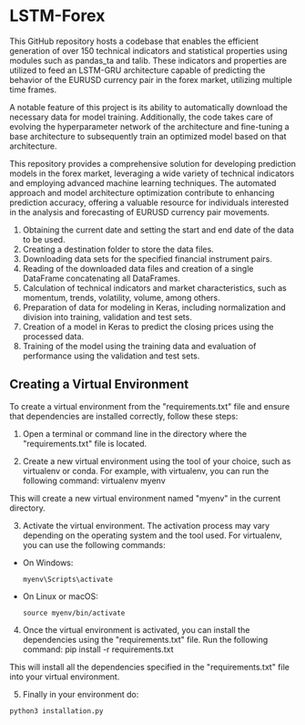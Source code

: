 # LSTM-Forex
This GitHub repository hosts a codebase that enables the efficient generation of over 150 technical indicators and statistical properties using modules such as pandas_ta and talib. These indicators and properties are utilized to feed an LSTM-GRU architecture capable of predicting the behavior of the EURUSD currency pair in the forex market, utilizing multiple time frames.

A notable feature of this project is its ability to automatically download the necessary data for model training. Additionally, the code takes care of evolving the hyperparameter network of the architecture and fine-tuning a base architecture to subsequently train an optimized model based on that architecture.

This repository provides a comprehensive solution for developing prediction models in the forex market, leveraging a wide variety of technical indicators and employing advanced machine learning techniques. The automated approach and model architecture optimization contribute to enhancing prediction accuracy, offering a valuable resource for individuals interested in the analysis and forecasting of EURUSD currency pair movements.

1. Obtaining the current date and setting the start and end date of the data to be used.
2. Creating a destination folder to store the data files.
3. Downloading data sets for the specified financial instrument pairs.
4. Reading of the downloaded data files and creation of a single DataFrame concatenating all DataFrames.
5. Calculation of technical indicators and market characteristics, such as momentum, trends, volatility, volume, among others.
6. Preparation of data for modeling in Keras, including normalization and division into training, validation and test sets.
7. Creation of a model in Keras to predict the closing prices using the processed data.
8. Training of the model using the training data and evaluation of performance using the validation and test sets.


## Creating a Virtual Environment

To create a virtual environment from the "requirements.txt" file and ensure that dependencies are installed correctly, follow these steps:

1. Open a terminal or command line in the directory where the "requirements.txt" file is located.

2. Create a new virtual environment using the tool of your choice, such as virtualenv or conda. For example, with virtualenv, you can run the following command:
virtualenv myenv

This will create a new virtual environment named "myenv" in the current directory.

3. Activate the virtual environment. The activation process may vary depending on the operating system and the tool used. For virtualenv, you can use the following commands:

- On Windows:
  ```
  myenv\Scripts\activate
  ```
- On Linux or macOS:
  ```
  source myenv/bin/activate
  ```

4. Once the virtual environment is activated, you can install the dependencies using the "requirements.txt" file. Run the following command:
pip install -r requirements.txt

This will install all the dependencies specified in the "requirements.txt" file into your virtual environment.

5. Finally in your environment do:
  ```
  python3 installation.py
  ```
